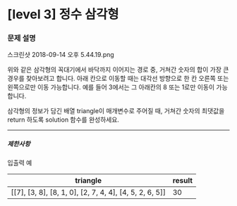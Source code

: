 # [level 3] 정수 삼각형

### 문제 설명
스크린샷 2018-09-14 오후 5.44.19.png

위와 같은 삼각형의 꼭대기에서 바닥까지 이어지는 경로 중, 거쳐간 숫자의 합이 가장 큰 경우를 찾아보려고 합니다. 아래 칸으로 이동할 때는 대각선 방향으로 한 칸 오른쪽 또는 왼쪽으로만 이동 가능합니다. 예를 들어 3에서는 그 아래칸의 8 또는 1로만 이동이 가능합니다.

삼각형의 정보가 담긴 배열 triangle이 매개변수로 주어질 때, 거쳐간 숫자의 최댓값을 return 하도록 solution 함수를 완성하세요.
<hr>

<h5>제한사항</h5
삼각형의 높이는 1 이상 500 이하입니다.
삼각형을 이루고 있는 숫자는 0 이상 9,999 이하의 정수입니다.

<h5>입출력 예</h5>
<table class="table">
<thead>
    <tr>
        <th>triangle</th>
        <th>result</th>
    </tr>
</thead>
<tbody>
    <tr>
        <td>[[7], [3, 8], [8, 1, 0], [2, 7, 4, 4], [4, 5, 2, 6, 5]]	</td>
        <td>30</td>
    </tr>
</tbody>
</table>
